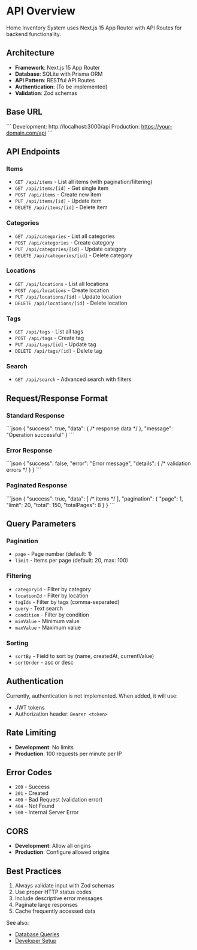 # API Overview

Home Inventory System uses Next.js 15 App Router with API Routes for backend functionality.

## Architecture

- **Framework**: Next.js 15 App Router
- **Database**: SQLite with Prisma ORM
- **API Pattern**: RESTful API Routes
- **Authentication**: (To be implemented)
- **Validation**: Zod schemas

## Base URL

\`\`\`
Development: http://localhost:3000/api
Production: https://your-domain.com/api
\`\`\`

## API Endpoints

### Items
- `GET /api/items` - List all items (with pagination/filtering)
- `GET /api/items/[id]` - Get single item
- `POST /api/items` - Create new item
- `PUT /api/items/[id]` - Update item
- `DELETE /api/items/[id]` - Delete item

### Categories
- `GET /api/categories` - List all categories
- `POST /api/categories` - Create category
- `PUT /api/categories/[id]` - Update category
- `DELETE /api/categories/[id]` - Delete category

### Locations
- `GET /api/locations` - List all locations
- `POST /api/locations` - Create location
- `PUT /api/locations/[id]` - Update location
- `DELETE /api/locations/[id]` - Delete location

### Tags
- `GET /api/tags` - List all tags
- `POST /api/tags` - Create tag
- `PUT /api/tags/[id]` - Update tag
- `DELETE /api/tags/[id]` - Delete tag

### Search
- `GET /api/search` - Advanced search with filters

## Request/Response Format

### Standard Response
\`\`\`json
{
  "success": true,
  "data": { /* response data */ },
  "message": "Operation successful"
}
\`\`\`

### Error Response
\`\`\`json
{
  "success": false,
  "error": "Error message",
  "details": { /* validation errors */ }
}
\`\`\`

### Paginated Response
\`\`\`json
{
  "success": true,
  "data": [ /* items */ ],
  "pagination": {
    "page": 1,
    "limit": 20,
    "total": 150,
    "totalPages": 8
  }
}
\`\`\`

## Query Parameters

### Pagination
- `page` - Page number (default: 1)
- `limit` - Items per page (default: 20, max: 100)

### Filtering
- `categoryId` - Filter by category
- `locationId` - Filter by location
- `tagIds` - Filter by tags (comma-separated)
- `query` - Text search
- `condition` - Filter by condition
- `minValue` - Minimum value
- `maxValue` - Maximum value

### Sorting
- `sortBy` - Field to sort by (name, createdAt, currentValue)
- `sortOrder` - asc or desc

## Authentication

Currently, authentication is not implemented. When added, it will use:
- JWT tokens
- Authorization header: `Bearer <token>`

## Rate Limiting

- **Development**: No limits
- **Production**: 100 requests per minute per IP

## Error Codes

- `200` - Success
- `201` - Created
- `400` - Bad Request (validation error)
- `404` - Not Found
- `500` - Internal Server Error

## CORS

- **Development**: Allow all origins
- **Production**: Configure allowed origins

## Best Practices

1. Always validate input with Zod schemas
2. Use proper HTTP status codes
3. Include descriptive error messages
4. Paginate large responses
5. Cache frequently accessed data

See also:
- [Database Queries](./database-queries.md)
- [Developer Setup](../development/setup.md)
